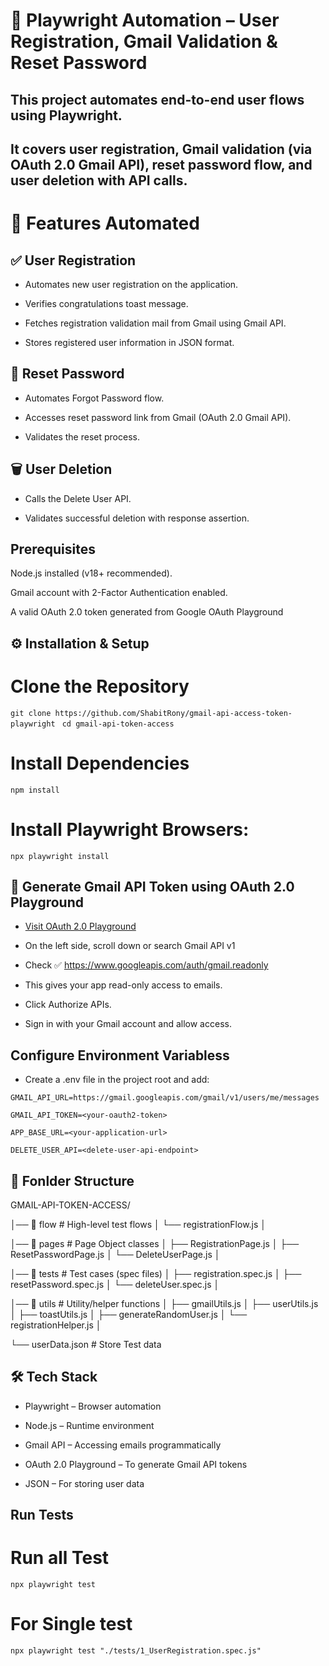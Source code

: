 # 📌 Playwright Automation – User Registration, Gmail Validation & Reset Password

## This project automates end-to-end user flows using Playwright.
## It covers user registration, Gmail validation (via OAuth 2.0 Gmail API), reset password flow, and user deletion with API calls.

# 🚀 Features Automated
## ✅ User Registration

- Automates new user registration on the application.

- Verifies congratulations toast message.

- Fetches registration validation mail from Gmail using Gmail API.

- Stores registered user information in JSON format.

## 🔑 Reset Password

- Automates Forgot Password flow.

- Accesses reset password link from Gmail (OAuth 2.0 Gmail API).

- Validates the reset process.

## 🗑️ User Deletion

- Calls the Delete User API.

- Validates successful deletion with response assertion.

## Prerequisites

Node.js
 installed (v18+ recommended).

Gmail account with 2-Factor Authentication enabled.

A valid OAuth 2.0 token generated from Google OAuth Playground

## ⚙️ Installation & Setup


# Clone the Repository
`git clone https://github.com/ShabitRony/gmail-api-access-token-playwright`
` cd gmail-api-token-access`

# Install Dependencies
`npm install`

# Install Playwright Browsers:
`npx playwright install`

## 📧 Generate Gmail API Token using OAuth 2.0 Playground
- [Visit OAuth 2.0 Playground](https://developers.google.com/oauthplayground)
- On the left side, scroll down or search Gmail API v1

- Check ✅ https://www.googleapis.com/auth/gmail.readonly

- This gives your app read-only access to emails.

- Click Authorize APIs.

- Sign in with your Gmail account and allow access.

## Configure Environment Variabless

- Create a .env file in the project root and add:

```GMAIL_API_URL=https://gmail.googleapis.com/gmail/v1/users/me/messages```

```GMAIL_API_TOKEN=<your-oauth2-token>```

```APP_BASE_URL=<your-application-url>```

```DELETE_USER_API=<delete-user-api-endpoint>```

## 📂 Fonlder Structure
GMAIL-API-TOKEN-ACCESS/

│── 📂 flow                   # High-level test flows
│   └── registrationFlow.js
│

│── 📂 pages                  # Page Object classes
│   ├── RegistrationPage.js
│   ├── ResetPasswordPage.js
│   └── DeleteUserPage.js
│

│── 📂 tests                  # Test cases (spec files)
│   ├── registration.spec.js
│   ├── resetPassword.spec.js
│   └── deleteUser.spec.js
│

│── 📂 utils                  # Utility/helper functions
│   ├── gmailUtils.js
│   ├── userUtils.js
│   ├── toastUtils.js
│   ├── generateRandomUser.js
│   └── registrationHelper.js
│

└── userData.json             # Store Test data


## 🛠️ Tech Stack

- Playwright – Browser automation

- Node.js – Runtime environment

- Gmail API – Accessing emails programmatically

- OAuth 2.0 Playground – To generate Gmail API tokens

- JSON – For storing user data




## Run Tests
# Run all Test
`npx playwright test`
# For Single test
`npx playwright test "./tests/1_UserRegistration.spec.js"`
